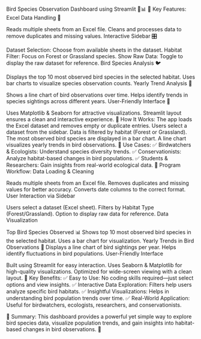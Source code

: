  Bird Species Observation Dashboard using Streamlit 🦉📊
 🔹 Key Features:
Excel Data Handling 📂

Reads multiple sheets from an Excel file.
Cleans and processes data to remove duplicates and missing values.
Interactive Sidebar 🎛️

Dataset Selection: Choose from available sheets in the dataset.
Habitat Filter: Focus on Forest or Grassland species.
Show Raw Data: Toggle to display the raw dataset for reference.
Bird Species Analysis 🐦

Displays the top 10 most observed bird species in the selected habitat.
Uses bar charts to visualize species observation counts.
Yearly Trend Analysis 📅

Shows a line chart of bird observations over time.
Helps identify trends in species sightings across different years.
User-Friendly Interface 🎨

Uses Matplotlib & Seaborn for attractive visualizations.
Streamlit layout ensures a clean and interactive experience.
🔹 How It Works:
The app loads the Excel dataset and removes empty or duplicate entries.
Users select a dataset from the sidebar.
Data is filtered by habitat (Forest or Grassland).
The most observed bird species are displayed in a bar chart.
A line chart visualizes yearly trends in bird observations.
🔹 Use Cases:
✅ Birdwatchers & Ecologists: Understand species diversity trends.
✅ Conservationists: Analyze habitat-based changes in bird populations.
✅ Students & Researchers: Gain insights from real-world ecological data.
🔹 Program Workflow:
Data Loading & Cleaning

Reads multiple sheets from an Excel file.
Removes duplicates and missing values for better accuracy.
Converts date columns to the correct format.
User Interaction via Sidebar

Users select a dataset (Excel sheet).
Filters by Habitat Type (Forest/Grassland).
Option to display raw data for reference.
Data Visualization

Top Bird Species Observed 📊
Shows top 10 most observed bird species in the selected habitat.
Uses a bar chart for visualization.
Yearly Trends in Bird Observations 📅
Displays a line chart of bird sightings per year.
Helps identify fluctuations in bird populations.
User-Friendly Interface

Built using Streamlit for easy interaction.
Uses Seaborn & Matplotlib for high-quality visualizations.
Optimized for wide-screen viewing with a clean layout.
🔹 Key Benefits:
✅ Easy to Use: No coding skills required—just select options and view insights.
✅ Interactive Data Exploration: Filters help users analyze specific bird habitats.
✅ Insightful Visualizations: Helps in understanding bird population trends over time.
✅ Real-World Application: Useful for birdwatchers, ecologists, researchers, and conservationists.

🔹 Summary:
This dashboard provides a powerful yet simple way to explore bird species data, visualize population trends, and gain insights into habitat-based changes in bird observations. 🚀
